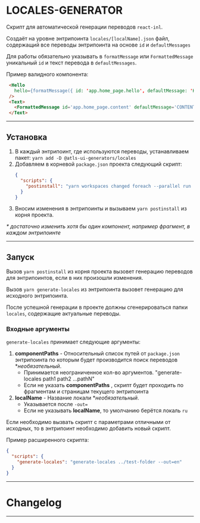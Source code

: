 # LOCALES-GENERATOR

Скрипт для автоматической генерации переводов `react-inl`.

Создаёт на уровне энтрипоинта `locales/[localName].json` файл, содержащий все переводы энтрипоинта на основе `id` и `defaultMessages`

Для работы обязательно указывать в `formatMessage` или `FormattedMessage` уникальный `id` и текст перевода в `defaultMessages`.

Пример валидного компонента:

```html
 <Hello
   hello={formatMessage({ id: 'app.home_page.hello', defaultMessage: 'HELLO FROM HOME' })}
 />
 <Text>
   <FormattedMessage id='app.home_page.content' defaultMessage='CONTENT' />
 </Text>
```

---

## Установка

1. В каждый энтрипоинт, где используются переводы, устанавливаем пакет: `yarn add -D @atls-ui-generators/locales`
2. Добавляем в корневой `package.json` проекта следующий скрипт:
   ```json
   {
     "scripts": {
       "postinstall": "yarn workspaces changed foreach --parallel run generate-locales"
     }
   }
   ```
3. Вносим изменения в энтрипоинты и вызываем `yarn postinstall` из корня проекта. 

_* достаточно изменить хотя бы один компонент, например фрагмент, в каждом энтрипоинте_
___
## Запуск

Вызов `yarn postinstall` из корня проекта вызовет генерацию переводов для энтрипоинтов, если в них произошли изменения.

Вызов `yarn generate-locales` из энтрипоинта вызовет генерацию для исходного энтрипоинта. 

После успешной генерации в проекте должны сгенерироваться папки `locales`, содержащие актуальные переводы.

### Входные аргументы

`generate-locales` принимает следующие аргументы:

1. **componentPaths** - Относительный список путей от `package.json` энтрипоинта по которым будет производится поиск переводов \*_необязательный_.
   - Принимается неограниченное кол-во аргументов. "generate-locales path1 path2 ...pathN"
   - Если не указать **componentPaths** , скрипт будет проходить по фрагментам и страницам текущего энтрипоинта
2. **localName** - Название локали \*_необязательный_.
   - Указывается после `-out=`
   - Если не указывать **localName**, то умолчанию берётся локаль `ru`

Если необходимо вызвать скрипт с параметрами отличными от исходных, то в энтрипоинт необходимо добавить новый скрипт.

Пример расширенного скрипта:

```json
{
  "scripts": {
    "generate-locales": "generate-locales ../test-folder --out=en"
  }
}
```

---

# Changelog

---
